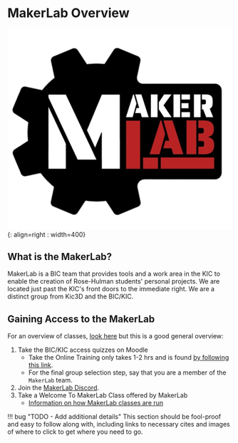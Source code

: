 # MakerLab Overview

![](./assets/logo.png){: align=right : width=400}

## What is the MakerLab?
MakerLab is a BIC team that provides tools and a work area in the KIC to enable the creation of Rose-Hulman students' personal projects. We are located just past the KIC's front doors to the immediate right. We are a distinct group from Kic3D and the BIC/KIC.


## Gaining Access to the MakerLab

For an overview of classes, [look here](./Classes/required_training.md) but this is a good general overview:

1. Take the BIC/KIC access quizzes on Moodle
    - Take the Online Training only takes 1-2 hrs and is found [by following this link](https://moodle.rose-hulman.edu/course/view.php?id=118553#).
    - For the final group selection step, say that you are a member of the `MakerLab` team.
2. Join the [MakerLab Discord](get_connected.md#join-discord).
3. Take a Welcome To MakerLab Class offered by MakerLab
    - [Information on how MakerLab classes are run](./Classes/index.md)


!!! bug "TODO - Add additional details"
    This section should be fool-proof and easy to follow along with, including links to necessary cites and images of where to click to get where you need to go.

